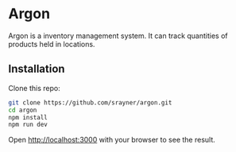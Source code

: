 # Argon

Argon is a inventory management system. It can track quantities of products held in locations.

## Installation

Clone this repo:

```bash
git clone https://github.com/srayner/argon.git
cd argon
npm install
npm run dev
```

Open [http://localhost:3000](http://localhost:3000) with your browser to see the result.
